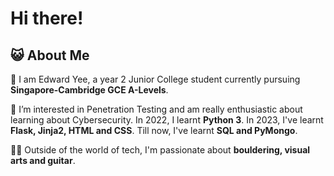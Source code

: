 # Hi there!
## 😺 About Me

👋 I am Edward Yee, a year 2 Junior College student currently pursuing **Singapore-Cambridge GCE A-Levels**.

🧩 I’m interested in Penetration Testing and am really enthusiastic about learning about Cybersecurity. In 2022, I learnt **Python 3**. In 2023, I've learnt **Flask, Jinja2, HTML and CSS**. Till now, I've learnt **SQL and PyMongo**.

🧗‍♂️ Outside of the world of tech, I'm passionate about **bouldering, visual arts and guitar**.
